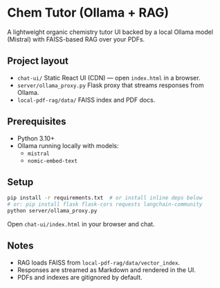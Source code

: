 Chem Tutor (Ollama + RAG)
=========================

A lightweight organic chemistry tutor UI backed by a local Ollama model (Mistral) with FAISS-based RAG over your PDFs.

Project layout
--------------
- `chat-ui/` Static React UI (CDN) — open `index.html` in a browser.
- `server/ollama_proxy.py` Flask proxy that streams responses from Ollama.
- `local-pdf-rag/data/` FAISS index and PDF docs.

Prerequisites
-------------
- Python 3.10+
- Ollama running locally with models:
  - `mistral`
  - `nomic-embed-text`

Setup
-----
```bash
pip install -r requirements.txt  # or install inline deps below
# or: pip install flask flask-cors requests langchain-community
python server/ollama_proxy.py
```
Open `chat-ui/index.html` in your browser and chat.

Notes
-----
- RAG loads FAISS from `local-pdf-rag/data/vector_index`.
- Responses are streamed as Markdown and rendered in the UI.
- PDFs and indexes are gitignored by default.


